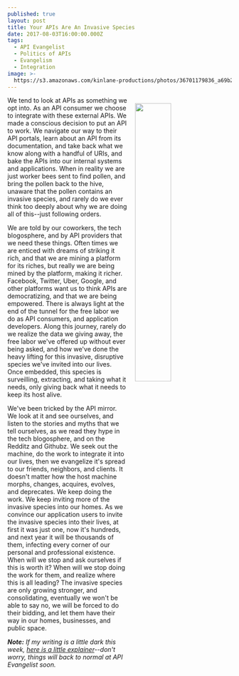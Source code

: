 ```yaml
---
published: true
layout: post
title: Your APIs Are An Invasive Species
date: 2017-08-03T16:00:00.000Z
tags:
  - API Evangelist
  - Politics of APIs
  - Evangelism
  - Integration
image: >-
  https://s3.amazonaws.com/kinlane-productions/photos/36701179836_a69b280280_z.jpg
---
```

<p><img src="https://s3.amazonaws.com/kinlane-productions/photos/36701179836_a69b280280_z.jpg" align="right" width="40%" style="padding: 15px;" /></p>We tend to look at APIs as something we opt into. As an API consumer we choose to integrate with these external APIs. We made a conscious decision to put an API to work. We navigate our way to their API portals, learn about an API from its documentation, and take back what we know along with a handful of URIs, and bake the APIs into our internal systems and applications. When in reality we are just worker bees sent to find pollen, and bring the pollen back to the hive, unaware that the pollen contains an invasive species, and rarely do we ever think too deeply about why we are doing all of this--just following orders.

We are told by our coworkers, the tech blogosphere, and by API providers that we need these things. Often times we are enticed with dreams of striking it rich, and that we are mining a platform for its riches, but really we are being mined by the platform, making it richer. Facebook, Twitter, Uber, Google, and other platforms want us to think APIs are democratizing, and that we are being empowered. There is always light at the end of the tunnel for the free labor we do as API consumers, and application developers. Along this journey, rarely do we realize the data we giving away, the free labor we've offered up without ever being asked, and how we've done the heavy lifting for this invasive, disruptive species we've invited into our lives. Once embedded, this species is surveilling, extracting, and taking what it needs, only giving back what it needs to keep its host alive.

We've been tricked by the API mirror. We look at it and see ourselves, and listen to the stories and myths that we tell ourselves, as we read they hype in the tech blogosphere, and on the Redditz and Githubz. We seek out the machine, do the work to integrate it into our lives, then we evangelize it's spread to our friends, neighbors, and clients. It doesn't matter how the host machine morphs, changes, acquires, evolves, and deprecates. We keep doing the work. We keep inviting more of the  invasive species into our homes. As we convince our application users to invite the invasive species into their lives, at first it was just one, now it's hundreds, and next year it will be thousands of them, infecting every corner of our personal and professional existence. When will we stop and ask ourselves if this is worth it? When will we stop doing the work for them, and realize where this is all leading? The invasive species are only growing stronger, and consolidating, eventually we won't be able to say no, we will be forced to do their bidding, and let them have their way in our homes, businesses, and public space.

_**Note:** If my writing is a little dark this week, [here is a little explainer](http://apievangelist.com/2017/08/28/api-rant-vs-api-research/)--don't worry, things will back to normal at API Evangelist soon._
